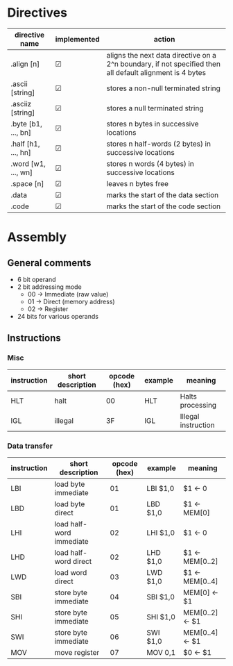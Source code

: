 # Directives 

| directive name      | implemented | action                                                                                                   |
|---------------------|-------------|----------------------------------------------------------------------------------------------------------|
| .align [n]          | &#9745;     | aligns the next data directive on a 2^n boundary, if not specified then all default alignment is 4 bytes |
| .ascii [string]     | &#9745;     | stores a non-null terminated string                                                                      |
| .asciiz [string]    | &#9745;     | stores a null terminated string                                                                          |
| .byte [b1, ..., bn] | &#9745;     | stores n bytes in successive locations                                                                   |
| .half [h1, ..., hn] | &#9745;     | stores n half-words (2 bytes) in successive locations                                                    |
| .word [w1, ..., wn] | &#9745;     | stores n words (4 bytes) in successive locations                                                         |
| .space [n]          | &#9745;     | leaves n bytes free                                                                                      |
| .data               | &#9745;     | marks the start of the data section                                                                      |
| .code               | &#9745;     | marks the start of the code section                                                                      |

# Assembly
## General comments
- 6 bit operand
- 2 bit addressing mode
  - 00 -> Immediate (raw value)
  - 01 -> Direct (memory address)
  - 02 -> Register
- 24 bits for various operands

## Instructions
### Misc
| instruction | short description        | opcode (hex) | example  | meaning             |
|-------------|--------------------------|--------------|----------|---------------------|
| HLT         | halt                     | 00           | HLT      | Halts processing    |
| IGL         | illegal                  | 3F           | IGL      | Illegal instruction |

### Data transfer
| instruction | short description        | opcode (hex) | example   | meaning         |
|-------------|--------------------------|--------------|-----------|-----------------|
| LBI         | load byte immediate      | 01           | LBI $1,0  | $1 <- 0         |
| LBD         | load byte direct         | 01           | LBD $1,0  | $1 <- MEM[0]    |
| LHI         | load half-word immediate | 02           | LHI $1,0  | $1 <- 0         |
| LHD         | load half-word direct    | 02           | LHD $1,0  | $1 <- MEM[0..2] |
| LWD         | load word direct         | 03           | LWD $1,0  | $1 <- MEM[0..4] |
| SBI         | store byte immediate     | 04           | SBI $1,0  | MEM[0] <- $1    |
| SHI         | store byte immediate     | 05           | SHI $1,0  | MEM[0..2] <- $1 |
| SWI         | store byte immediate     | 06           | SWI $1,0  | MEM[0..4] <- $1 |
| MOV         | move register            | 07           | MOV $0,$1 | $0 <- $1        |


